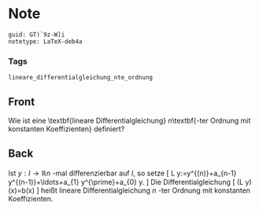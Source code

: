 # Note
```
guid: GT)`9z-W]i
notetype: LaTeX-deb4a
```

### Tags
```
lineare_differentialgleichung_nte_ordnung
```

## Front
Wie ist eine \textbf{lineare Differentialgleichung} $n$\textbf{-ter Ordnung mit konstanten Koeffizienten} definiert?

## Back
Ist $y: I \rightarrow \mathbb{R} n$ -mal differenzierbar auf $I,$ so setze
\[
L y:=y^{(n)}+a_{n-1} y^{(n-1)}+\ldots+a_{1} y^{\prime}+a_{0} y.
\]
Die Differentialgleichung
\[
(L y)(x)=b(x)
\]
heißt lineare Differentialgleichung $n$ -ter Ordnung mit konstanten Koeffizienten.

